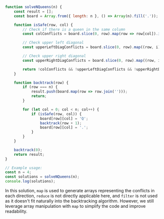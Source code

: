 ```javascript
function solveNQueens(n) {
    const result = [];
    const board = Array.from({ length: n }, () => Array(n).fill('.'));

    function isSafe(row, col) {
        // Check if there is a queen in the same column
        const colConflicts = board.slice(0, row).map(row => row[col]).includes('Q');

        // Check upper left diagonal
        const upperLeftDiagConflicts = board.slice(0, row).map((row, i) => row[col - (row.length - i - 1)]).includes('Q');

        // Check upper right diagonal
        const upperRightDiagConflicts = board.slice(0, row).map((row, i) => row[col + (row.length - i - 1)]).includes('Q');

        return !colConflicts && !upperLeftDiagConflicts && !upperRightDiagConflicts;
    }

    function backtrack(row) {
        if (row === n) {
            result.push(board.map(row => row.join('')));
            return;
        }

        for (let col = 0; col < n; col++) {
            if (isSafe(row, col)) {
                board[row][col] = 'Q';
                backtrack(row + 1);
                board[row][col] = '.';
            }
        }
    }

    backtrack(0);
    return result;
}

// Example usage:
const n = 4;
const solutions = solveNQueens(n);
console.log(solutions);
```

In this solution, `map` is used to generate arrays representing the conflicts in each direction, `reduce` is not directly applicable here, and `filter` is not used as it doesn't fit naturally into the backtracking algorithm. However, we still leverage array manipulation with `map` to simplify the code and improve readability.